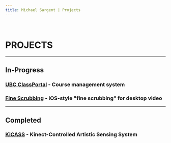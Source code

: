 ```yaml
---
title: Michael Sargent | Projects
---
```


<br>

# PROJECTS

<hr>

## In-Progress

### [UBC ClassPortal][classportal] - Course management system

### [Fine Scrubbing][finescrubbing] - iOS-style "fine scrubbing" for desktop video

<hr>

## Completed

### [KiCASS][kicass] - Kinect-Controlled Artistic Sensing System

[classportal]: </projects/classportal/>
[kicass]: </projects/kicass/>
[finescrubbing]: </projects/finescrubbing/>
